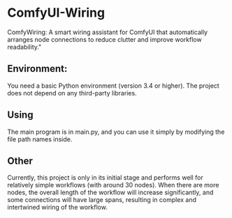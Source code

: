 # ComfyUI-Wiring
ComfyWiring: A smart wiring assistant for ComfyUI that automatically arranges node connections to reduce clutter and improve workflow readability."

## Environment:
You need a basic Python environment (version 3.4 or higher). The project does not depend on any third-party libraries.

## Using
The main program is in main.py, and you can use it simply by modifying the file path names inside.

## Other
Currently, this project is only in its initial stage and performs well for relatively simple workflows (with around 30 nodes). When there are more nodes, the overall length of the workflow will increase significantly, and some connections will have large spans, resulting in complex and intertwined wiring of the workflow.
